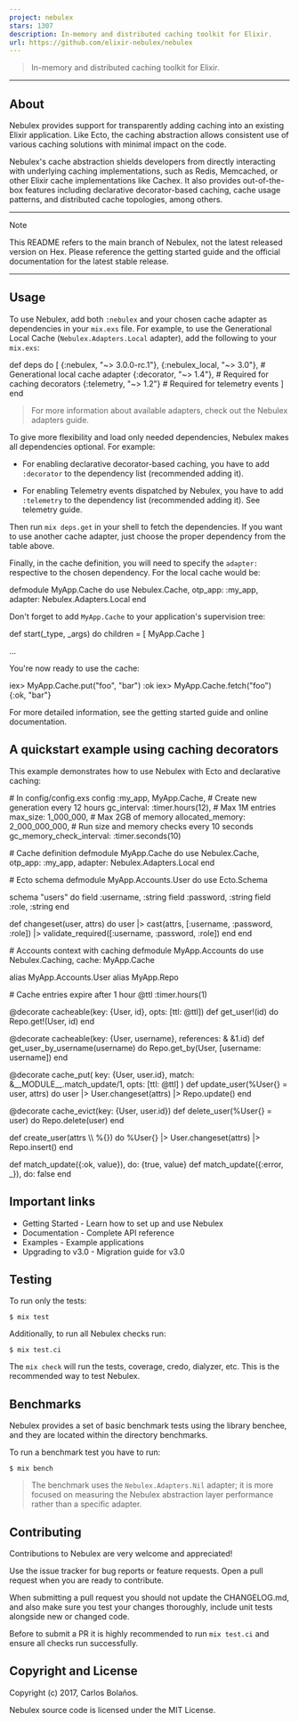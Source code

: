 ```yaml
---
project: nebulex
stars: 1307
description: In-memory and distributed caching toolkit for Elixir.
url: https://github.com/elixir-nebulex/nebulex
---
```


> In-memory and distributed caching toolkit for Elixir.

* * *

About
-----

Nebulex provides support for transparently adding caching into an existing Elixir application. Like Ecto, the caching abstraction allows consistent use of various caching solutions with minimal impact on the code.

Nebulex's cache abstraction shields developers from directly interacting with underlying caching implementations, such as Redis, Memcached, or other Elixir cache implementations like Cachex. It also provides out-of-the-box features including declarative decorator-based caching, cache usage patterns, and distributed cache topologies, among others.

* * *

Note

This README refers to the main branch of Nebulex, not the latest released version on Hex. Please reference the getting started guide and the official documentation for the latest stable release.

* * *

Usage
-----

To use Nebulex, add both `:nebulex` and your chosen cache adapter as dependencies in your `mix.exs` file. For example, to use the Generational Local Cache (`Nebulex.Adapters.Local` adapter), add the following to your `mix.exs`:

def deps do
  \[
    {:nebulex, "~> 3.0.0-rc.1"},
    {:nebulex\_local, "~> 3.0"},  \# Generational local cache adapter
    {:decorator, "~> 1.4"},      \# Required for caching decorators
    {:telemetry, "~> 1.2"}       \# Required for telemetry events
  \]
end

> For more information about available adapters, check out the Nebulex adapters guide.

To give more flexibility and load only needed dependencies, Nebulex makes all dependencies optional. For example:

-   For enabling declarative decorator-based caching, you have to add `:decorator` to the dependency list (recommended adding it).
    
-   For enabling Telemetry events dispatched by Nebulex, you have to add `:telemetry` to the dependency list (recommended adding it). See telemetry guide.
    

Then run `mix deps.get` in your shell to fetch the dependencies. If you want to use another cache adapter, just choose the proper dependency from the table above.

Finally, in the cache definition, you will need to specify the `adapter:` respective to the chosen dependency. For the local cache would be:

defmodule MyApp.Cache do
  use Nebulex.Cache,
    otp\_app: :my\_app,
    adapter: Nebulex.Adapters.Local
end

Don't forget to add `MyApp.Cache` to your application's supervision tree:

def start(\_type, \_args) do
  children \= \[
    MyApp.Cache
  \]

  ...

You're now ready to use the cache:

iex\> MyApp.Cache.put("foo", "bar")
:ok
iex\> MyApp.Cache.fetch("foo")
{:ok, "bar"}

For more detailed information, see the getting started guide and online documentation.

A quickstart example using caching decorators
---------------------------------------------

This example demonstrates how to use Nebulex with Ecto and declarative caching:

\# In config/config.exs
config :my\_app, MyApp.Cache,
  \# Create new generation every 12 hours
  gc\_interval: :timer.hours(12),
  \# Max 1M entries
  max\_size: 1\_000\_000,
  \# Max 2GB of memory
  allocated\_memory: 2\_000\_000\_000,
  \# Run size and memory checks every 10 seconds
  gc\_memory\_check\_interval: :timer.seconds(10)

\# Cache definition
defmodule MyApp.Cache do
  use Nebulex.Cache,
    otp\_app: :my\_app,
    adapter: Nebulex.Adapters.Local
end

\# Ecto schema
defmodule MyApp.Accounts.User do
  use Ecto.Schema

  schema "users" do
    field :username, :string
    field :password, :string
    field :role, :string
  end

  def changeset(user, attrs) do
    user
    |> cast(attrs, \[:username, :password, :role\])
    |> validate\_required(\[:username, :password, :role\])
  end
end

\# Accounts context with caching
defmodule MyApp.Accounts do
  use Nebulex.Caching, cache: MyApp.Cache

  alias MyApp.Accounts.User
  alias MyApp.Repo

  \# Cache entries expire after 1 hour
  @ttl :timer.hours(1)

  @decorate cacheable(key: {User, id}, opts: \[ttl: @ttl\])
  def get\_user!(id) do
    Repo.get!(User, id)
  end

  @decorate cacheable(key: {User, username}, references: & &1.id)
  def get\_user\_by\_username(username) do
    Repo.get\_by(User, \[username: username\])
  end

  @decorate cache\_put(
              key: {User, user.id},
              match: &\_\_MODULE\_\_.match\_update/1,
              opts: \[ttl: @ttl\]
            )
  def update\_user(%User{} \= user, attrs) do
    user
    |> User.changeset(attrs)
    |> Repo.update()
  end

  @decorate cache\_evict(key: {User, user.id})
  def delete\_user(%User{} \= user) do
    Repo.delete(user)
  end

  def create\_user(attrs \\\\ %{}) do
    %User{}
    |> User.changeset(attrs)
    |> Repo.insert()
  end

  def match\_update({:ok, value}), do: {true, value}
  def match\_update({:error, \_}), do: false
end

Important links
---------------

-   Getting Started - Learn how to set up and use Nebulex
-   Documentation - Complete API reference
-   Examples - Example applications
-   Upgrading to v3.0 - Migration guide for v3.0

Testing
-------

To run only the tests:

```
$ mix test
```

Additionally, to run all Nebulex checks run:

```
$ mix test.ci
```

The `mix check` will run the tests, coverage, credo, dialyzer, etc. This is the recommended way to test Nebulex.

Benchmarks
----------

Nebulex provides a set of basic benchmark tests using the library benchee, and they are located within the directory benchmarks.

To run a benchmark test you have to run:

```
$ mix bench
```

> The benchmark uses the `Nebulex.Adapters.Nil` adapter; it is more focused on measuring the Nebulex abstraction layer performance rather than a specific adapter.

Contributing
------------

Contributions to Nebulex are very welcome and appreciated!

Use the issue tracker for bug reports or feature requests. Open a pull request when you are ready to contribute.

When submitting a pull request you should not update the CHANGELOG.md, and also make sure you test your changes thoroughly, include unit tests alongside new or changed code.

Before to submit a PR it is highly recommended to run `mix test.ci` and ensure all checks run successfully.

Copyright and License
---------------------

Copyright (c) 2017, Carlos Bolaños.

Nebulex source code is licensed under the MIT License.
